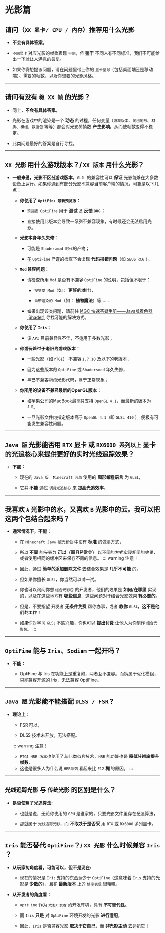 # 光影篇

## 请问（`XX 显卡/ CPU / 内存`）推荐用什么光影

- **不会有具体答案。**

- `不同显卡` 对应光影的帧数表现 `不同`，但 **鉴于** 不同人有不同标准，我们不可能给出一下就让人满意的答复。

- 如果你真想提该问题，请在问题里带上你的 `显卡型号`（包括桌面端还是移动端）、需要的帧数，以及你想要的光影风格。

---

## 请问有没有 `稳 XX 帧` 的光影？

- 同上，**不会有具体答案。**

- 光影在游戏中的渲染是一个 **动态** 的过程，任何变量（`游戏版本`、`地图地形`、`材质`、`模组`、`数据包` 等等）都会对光影的帧数 **产生影响**，从而使帧数变得不稳定。

- 此类问题最好的答案是自行寻找。

---

## `XX 光影` 用什么游戏版本？/ `XX 版本` 用什么光影？

- **一般来说，光影不区分游戏版本**，`GLSL` 的兼容性可以 **保证** 光影能够在大多数设备上运行。如果你遇到有部分光影不兼容当前客户端的情况，可能是以下几点：

  - **你使用了 `OptiFine 最新预览版`：**
  
    - `预览版 OptiFine` 用于 **测试** 及 **反馈 `BUG`** ；

    - 直接使用此版本会导致一系列不兼容现象，有时候还会无法启用光影。
  - **光影本身年久失修：**
  
    - 可能是 `Shadersmod 时代`的产物；

    - 在 `OptiFine` 严谨的检查下会出现 **代码报错问题**（如 `SEUS RC6` ）。
  - **`Mod` 兼容问题：**
  
    - 请检查所用 `Mod` 是否有不兼容 `OptiFine` 的说明，包括但不限于：

      - `视觉类 Mod`（如： **更好的树叶**）、

      - `自带渲染的 Mod`（如： **植物魔法**）等……

    - 如果出现该类问题，请前往 [MGC 快速答疑手册——Java版着色器(Shader)](https://mgchelp.yuque.com/rfigvp/bzn947/ggd9ms) 寻找可能的解决方式。
  - **你使用了 `Iris`：**
  
    - 该 `API` 目前兼容性不佳，不适用于多数光影；
  - **你游玩着过于老旧的游戏版本：**
  
    - 一些光影（如 `PTGI`） 不兼容 `1.7.10` 及以下的老版本，

    - 因为这些版本的 `OptiFine` 或 `Shadersmod` 年久失修，

    - 早已不兼容新的光影代码，属于正常现象；
  - **你所用的设备不兼容最新的OpenGL版本：**
  
    - 如苹果公司的MacBook最高只支持 `OpenGL 4.1`，而最新的版本为4.6。

    - 一旦光影文件内指定版本高于 `OpenGL 4.1`（即 `GLSL 410` ），便极有可能发生兼容性问题。

---

## `Java 版` 光影能否用 `RTX` 显卡 或 `RX6000 系列以上` 显卡的光追核心来提供更好的实时光线追踪效果？

- **不能：**

  - 现在的 `Java 版  Minecraft 光影` 使用的 **图形编程语言** 为 `GLSL`，
  
  - 它并 **不能** 通过 `调用光追核心` 来 **提高光追效率**。

---

## 我喜欢 `A` 光影中的水，又喜欢 `B` 光影中的云。我可以把这两个包结合起来吗？

- **通常情况下，不能：**

  - 在 `Minecraft Java 版光影包` 中没有 **标准** 的做事方式，
  
  - 所以 **不同** 的光影包 **可以（而且经常会）** 以不同的方式实现相同的效果，或者使用相同的缓冲区来保存不同的信息。
  ::: warning 注意！
  - 因此，通过 **简单的添加删除文件** 去结合效果是 **几乎不可能** 的。
  - 但如果你擅长 `GLSL`，你当然可以试一试。
  - 你也可以询问你想 `组合光影包` 的开发者，他们的效果是 **如何/在哪里** 实现的，以及在这些地方有 **哪些信息**，这些问题对于结合光影效果 **有必要的**。
  - 但是，不要指望 开发者 **无条件免费** 帮你办事，或者 **教你** `GLSL`，**这不是他们的工作！**
  - 如果你对学习 `GLSL` 不感兴趣，你也可以 **提出付费** 让他人为你制作 `组合光影包`。
  :::

---

## `OptiFine` 能与 `Iris`、`Sodium` 一起开吗？

- **不能：**

  - OptiFine 与 Iris 在功能上是重复的，两者互不兼容。而钠属于优化模组，只能兼容开源的 Iris，无法兼容 OptiFine。

---

## `Java 版` 光影能不能搭配 `DLSS / FSR`？

- **理论上：**

  - FSR 可以，
  
  - DLSS 技术未开放，无法搭配。

  ::: warning 注意！
  - `PTGI HRR 版本`也使用了与此类似的技术，`HRR` 的功能也是 **降低分辨率提升帧数**，
  - 这也是很多人为什么说 `HRR系列` 看起来比 `E12` **糊** 的原因。
  :::

---

## `光线追踪光影` 与 `传统光影` 的区别是什么？

- **是否使用了光追算法:**

  - 也就是说，无论你使用的 `GPU` 是谁家的，只要光影文件里存在光追算法，
  
  - 那就属于 `光线追踪光影`，而 **不取决于是否采** 用 `RTX` 或 `RX6000` 系列显卡。

---

## `Iris` 能否替代 `OptiFine`？/ `XX 光影` 什么时候兼容 `Iris` ？

- **从玩家的角度看，可能可以，但不是现在:**

  - 现在的情况是 `Iris` 支持的东西远少于 `OptiFine`（这意味着 `Iris` 支持的光影是 **少数的**），且在 **最新版本** 上的 `帧率表现` 很糟糕。

- **从开发者的角度看：**

  - `OptiFine` 作为 `光影开发者` 的开发环境，具有 **不可替代性**。
  
  - 而 `Iris` **只是** 对 `OptiFine` 环境开发的光影 **进行适配**。
  
  - 因此，`Iris` 是否兼容光影 **取决于它自己**，而 **非光影主动** 去适配它！
